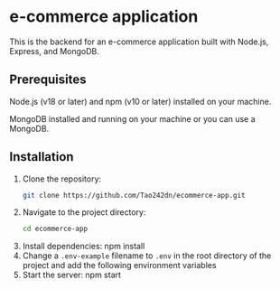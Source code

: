# e-commerce application

This is the backend for an e-commerce application built with Node.js, Express, and MongoDB.

## Prerequisites

Node.js (v18 or later) and npm (v10 or later) installed on your machine.

MongoDB installed and running on your machine or you can use a MongoDB.

## Installation

1. Clone the repository:
   ```bash
   git clone https://github.com/Tao242dn/ecommerce-app.git
   ```
2. Navigate to the project directory:
   ```bash
   cd ecommerce-app
   ```
3. Install dependencies: npm install
4. Change a `.env-example` filename to `.env` in the root directory of the project and add the following environment variables
5. Start the server: npm start
